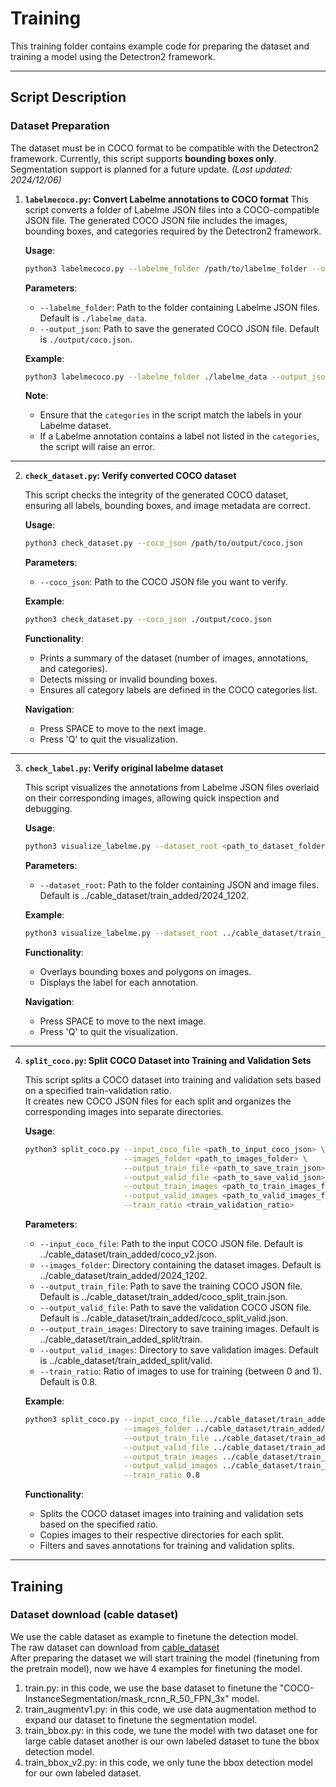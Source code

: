 # Training

This training folder contains example code for preparing the dataset and training a model using the Detectron2 framework.

---

## Script Description

### Dataset Preparation

The dataset must be in COCO format to be compatible with the Detectron2 framework. Currently, this script supports **bounding boxes only**. Segmentation support is planned for a future update. *(Last updated: 2024/12/06)*

1. **`labelmecoco.py`: Convert Labelme annotations to COCO format**
   This script converts a folder of Labelme JSON files into a COCO-compatible JSON file. The generated COCO JSON file includes the images, bounding boxes, and categories required by the Detectron2 framework.

   **Usage**:
   ```bash
   python3 labelmecoco.py --labelme_folder /path/to/labelme_folder --output_json /path/to/output/coco.json
   ```

   **Parameters**:
   - `--labelme_folder`: Path to the folder containing Labelme JSON files. Default is `./labelme_data`.
   - `--output_json`: Path to save the generated COCO JSON file. Default is `./output/coco.json`.

   **Example**:
   ```bash
   python3 labelmecoco.py --labelme_folder ./labelme_data --output_json ./output/coco.json
   ```

   **Note**:
   - Ensure that the `categories` in the script match the labels in your Labelme dataset.
   - If a Labelme annotation contains a label not listed in the `categories`, the script will raise an error.

---

2. **`check_dataset.py`: Verify converted COCO dataset**

   This script checks the integrity of the generated COCO dataset, ensuring all labels, bounding boxes, and image metadata are correct.

   **Usage**:
   ```bash
   python3 check_dataset.py --coco_json /path/to/output/coco.json
   ```

   **Parameters**:
   - `--coco_json`: Path to the COCO JSON file you want to verify.

   **Example**:
   ```bash
   python3 check_dataset.py --coco_json ./output/coco.json
   ```

   **Functionality**:
   - Prints a summary of the dataset (number of images, annotations, and categories).
   - Detects missing or invalid bounding boxes.
   - Ensures all category labels are defined in the COCO categories list.

   **Navigation**:
   - Press SPACE to move to the next image.
   - Press 'Q' to quit the visualization.

---
3. **`check_label.py`: Verify original labelme dataset**

   This script visualizes the annotations from Labelme JSON files overlaid on their corresponding images, allowing quick inspection and debugging.

   **Usage**:
   ```bash
   python3 visualize_labelme.py --dataset_root <path_to_dataset_folder>
   ```

   **Parameters**:
   - `--dataset_root`: Path to the folder containing JSON and image files. Default is ../cable_dataset/train_added/2024_1202.

   **Example**:
   ```bash
   python3 visualize_labelme.py --dataset_root ../cable_dataset/train_added/2024_1202
   ```

   **Functionality**:
   - Overlays bounding boxes and polygons on images.
   - Displays the label for each annotation.

   **Navigation**:
   - Press SPACE to move to the next image.
   - Press 'Q' to quit the visualization.

---
4. **`split_coco.py`: Split COCO Dataset into Training and Validation Sets**

   This script splits a COCO dataset into training and validation sets based on a specified train-validation ratio.  
   It creates new COCO JSON files for each split and organizes the corresponding images into separate directories.

   **Usage**:
   ```bash
   python3 split_coco.py --input_coco_file <path_to_input_coco_json> \
                         --images_folder <path_to_images_folder> \
                         --output_train_file <path_to_save_train_json> \
                         --output_valid_file <path_to_save_valid_json> \
                         --output_train_images <path_to_train_images_folder> \
                         --output_valid_images <path_to_valid_images_folder> \
                         --train_ratio <train_validation_ratio>
   ```

   **Parameters**:
   - `--input_coco_file`: Path to the input COCO JSON file. Default is ../cable_dataset/train_added/coco_v2.json.
   - `--images_folder`: Directory containing the dataset images. Default is ../cable_dataset/train_added/2024_1202.
   - `--output_train_file`: Path to save the training COCO JSON file. Default is ../cable_dataset/train_added/coco_split_train.json.
   - `--output_valid_file`: Path to save the validation COCO JSON file. Default is ../cable_dataset/train_added/coco_split_valid.json.
   - `--output_train_images`: Directory to save training images. Default is ../cable_dataset/train_added_split/train.
   - `--output_valid_images`: Directory to save validation images. Default is ../cable_dataset/train_added_split/valid.
   - `--train_ratio`: Ratio of images to use for training (between 0 and 1). Default is 0.8.

   **Example**:
   ```bash
   python3 split_coco.py --input_coco_file ../cable_dataset/train_added/coco_v2.json \
                         --images_folder ../cable_dataset/train_added/2024_1202 \
                         --output_train_file ../cable_dataset/train_added/coco_split_train.json \
                         --output_valid_file ../cable_dataset/train_added/coco_split_valid.json \
                         --output_train_images ../cable_dataset/train_added_split/train \
                         --output_valid_images ../cable_dataset/train_added_split/valid \
                         --train_ratio 0.8
   ```

   **Functionality**:
   - Splits the COCO dataset images into training and validation sets based on the specified ratio.
   - Copies images to their respective directories for each split.
   - Filters and saves annotations for training and validation splits.
---

## Training
### Dataset download (cable dataset)
We use the cable dataset as example to finetune the detection model.  
The raw dataset can download from [cable_dataset](https://terabox.com/s/1wrH4PxaigWWPP-yZ2x8pAw)  
After preparing the dataset we will start training the model (finetuning from the pretrain model), now we have 4 examples for finetuning the model.
1. train.py: in this code, we use the base dataset to finetune the "COCO-InstanceSegmentation/mask_rcnn_R_50_FPN_3x" model.
2. train_augmentv1.py: in this code, we use data augmentation method to expand our dataset to finetune the segmentation model.
3. train_bbox.py: in this code, we tune the model with two dataset one for large cable dataset another is our own labeled dataset to tune the bbox detection model.
4. train_bbox_v2.py: in this code, we only tune the bbox detection model for our own labeled dataset.